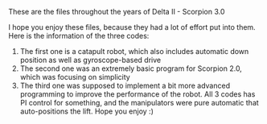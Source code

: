 These are the files throughout the years of Delta II - Scorpion 3.0

I hope you enjoy these files, because they had a lot of effort put into them.
Here is the information of the three codes:
1. The first one is a catapult robot, which also includes automatic down position as well as gyroscope-based drive
2. The second one was an extremely basic program for Scorpion 2.0, which was focusing on simplicity
3. The third one was supposed to implement a bit more advanced programming to improve the performance of the robot.
All 3 codes has PI control for something, and the manipulators were pure automatic that auto-positions the lift.
Hope you enjoy :)
